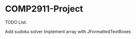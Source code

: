 COMP2911-Project
================

TODO List:

Add sudoku solver
Implement array with JFormattedTextBoxes